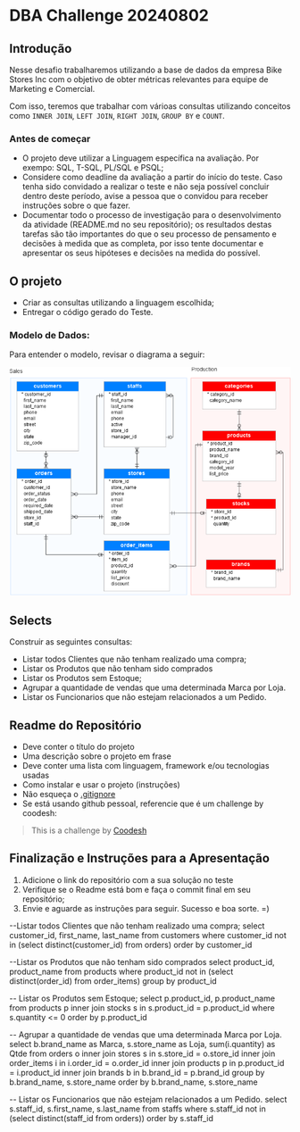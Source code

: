 # DBA Challenge 20240802


## Introdução

Nesse desafio trabalharemos utilizando a base de dados da empresa Bike Stores Inc com o objetivo de obter métricas relevantes para equipe de Marketing e Comercial.

Com isso, teremos que trabalhar com várioas consultas utilizando conceitos como `INNER JOIN`, `LEFT JOIN`, `RIGHT JOIN`, `GROUP BY` e `COUNT`.

### Antes de começar
 
- O projeto deve utilizar a Linguagem específica na avaliação. Por exempo: SQL, T-SQL, PL/SQL e PSQL;
- Considere como deadline da avaliação a partir do início do teste. Caso tenha sido convidado a realizar o teste e não seja possível concluir dentro deste período, avise a pessoa que o convidou para receber instruções sobre o que fazer.
- Documentar todo o processo de investigação para o desenvolvimento da atividade (README.md no seu repositório); os resultados destas tarefas são tão importantes do que o seu processo de pensamento e decisões à medida que as completa, por isso tente documentar e apresentar os seus hipóteses e decisões na medida do possível.
 
 

## O projeto

- Criar as consultas utilizando a linguagem escolhida;
- Entregar o código gerado do Teste.

### Modelo de Dados:

Para entender o modelo, revisar o diagrama a seguir:

![<img src="samples/model.png" height="500" alt="Modelo" title="Modelo"/>](samples/model.png)


## Selects

Construir as seguintes consultas:

- Listar todos Clientes que não tenham realizado uma compra;
- Listar os Produtos que não tenham sido comprados
- Listar os Produtos sem Estoque;
- Agrupar a quantidade de vendas que uma determinada Marca por Loja. 
- Listar os Funcionarios que não estejam relacionados a um Pedido.


## Readme do Repositório

- Deve conter o título do projeto
- Uma descrição sobre o projeto em frase
- Deve conter uma lista com linguagem, framework e/ou tecnologias usadas
- Como instalar e usar o projeto (instruções)
- Não esqueça o [.gitignore](https://www.toptal.com/developers/gitignore)
- Se está usando github pessoal, referencie que é um challenge by coodesh:  

>  This is a challenge by [Coodesh](https://coodesh.com/)

## Finalização e Instruções para a Apresentação

1. Adicione o link do repositório com a sua solução no teste
2. Verifique se o Readme está bom e faça o commit final em seu repositório;
3. Envie e aguarde as instruções para seguir. Sucesso e boa sorte. =)


--Listar todos Clientes que não tenham realizado uma compra;
select customer_id, first_name, last_name
from customers 
where customer_id not in (select distinct(customer_id) from orders)
order by customer_id



--Listar os Produtos que não tenham sido comprados
select product_id, product_name
from products
where product_id not in (select distinct(order_id) from order_items)
group by product_id



-- Listar os Produtos sem Estoque;
select p.product_id, p.product_name
from products p
inner join stocks s
    in s.product_id = p.product_id
where s.quantity <= 0
order by p.product_id



-- Agrupar a quantidade de vendas que uma determinada Marca por Loja.
select b.brand_name as Marca, s.store_name as Loja, sum(i.quantity) as Qtde
from orders o 
inner join stores s 
        in s.store_id = o.store_id
inner join order_items i 
        in i.order_id = o.order_id
inner join products p 
        in p.product_id = i.product_id
inner join brands b 
        in b.brand_id = p.brand_id
group by b.brand_name, s.store_name 
order by b.brand_name, s.store_name



-- Listar os Funcionarios que não estejam relacionados a um Pedido.
select s.staff_id, s.first_name, s.last_name
from staffs
where s.staff_id not in (select distinct(staff_id from orders))
order by s.staff_id



